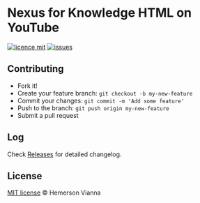 # Nexus for Knowledge HTML on YouTube

[![licence mit](https://img.shields.io/badge/license-MIT-blue.svg?style=flat-square)](http://hemersonvianna.mit-license.org/)
[![issues](https://img.shields.io/github/issues/nexus-solutions/nexus-yt-knowledge-html.svg?style=flat-square)](https://github.com/nexus-solutions/nexus-yt-knowledge-html/issues)

## Contributing

- Fork it!
- Create your feature branch: `git checkout -b my-new-feature`
- Commit your changes: `git commit -m 'Add some feature'`
- Push to the branch: `git push origin my-new-feature`
- Submit a pull request

## Log

Check [Releases](https://github.com/nexus-solutions/nexus-yt-knowledge-html/releases) for detailed changelog.

## License

[MIT license](http://hemersonvianna.mit-license.org/) © Hemerson Vianna

